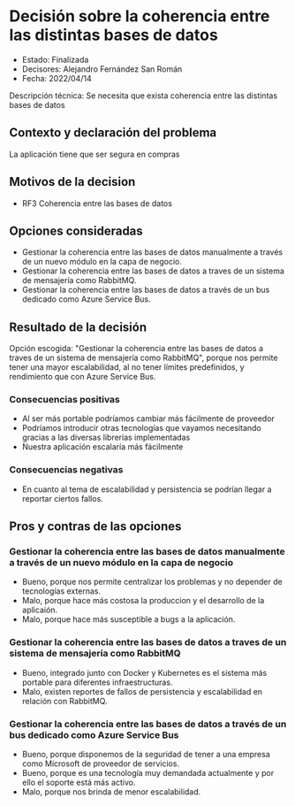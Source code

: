 # Decisión sobre la coherencia entre las distintas bases de datos

* Estado: Finalizada
* Decisores: Alejandro Fernández San Román
* Fecha: 2022/04/14

Descripción técnica: Se necesita que exista coherencia entre las distintas bases de datos

## Contexto y declaración del problema

La aplicación tiene que ser segura en compras

## Motivos de la decision 

* RF3 Coherencia entre las bases de datos

## Opciones consideradas

* Gestionar la coherencia entre las bases de datos manualmente a través de un nuevo módulo en la capa de negocio.
* Gestionar la coherencia entre las bases de datos a traves de un sistema de mensajería como RabbitMQ.
* Gestionar la coherencia entre las bases de datos a través de un bus dedicado como Azure Service Bus. 

## Resultado de la decisión

Opción escogida: "Gestionar la coherencia entre las bases de datos a traves de un sistema de mensajería como RabbitMQ", porque nos permite tener una mayor escalabilidad, al no tener límites predefinidos, y rendimiento que con Azure Service Bus.

### Consecuencias positivas

* Al ser más portable podríamos cambiar más fácilmente de proveedor
* Podríamos introducir otras tecnologías que vayamos necesitando gracias a las diversas librerías implementadas
* Nuestra aplicación escalaría más fácilmente 

### Consecuencias negativas

* En cuanto al tema de escalabilidad y persistencia se podrían llegar a reportar ciertos fallos.

## Pros y contras de las opciones

### Gestionar la coherencia entre las bases de datos manualmente a través de un nuevo módulo en la capa de negocio

* Bueno, porque nos permite centralizar los problemas y no depender de tecnologías externas.
* Malo, porque hace más costosa la produccion y el desarrollo de la aplicaión.
* Malo, porque hace más susceptible a bugs a la aplicación.

### Gestionar la coherencia entre las bases de datos a traves de un sistema de mensajería como RabbitMQ

* Bueno, integrado junto con Docker y Kubernetes es el sistema más portable para diferentes infraestructuras.
* Malo, existen reportes de fallos de persistencia y escalabilidad en relación con RabbitMQ.

### Gestionar la coherencia entre las bases de datos a través de un bus dedicado como Azure Service Bus

* Bueno, porque disponemos de la seguridad de tener a una empresa como Microsoft de proveedor de servicios.
* Bueno, porque es una tecnología muy demandada actualmente y por ello el soporte está más activo.
* Malo, porque nos brinda de menor escalabilidad.
